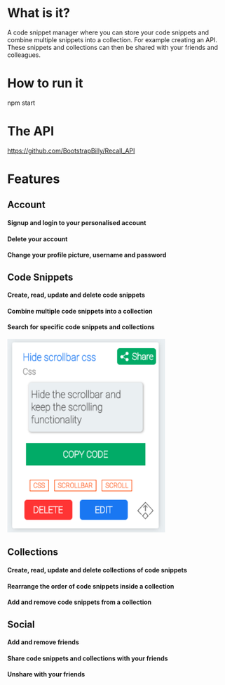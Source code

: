 # What is it?
A code snippet manager where you can store your code snippets and combine multiple snippets into a collection. For example creating an API.
These snippets and collections can then be shared with your friends and colleagues.

# How to run it 
npm start

# The API
https://github.com/BootstrapBilly/Recall_API

# Features
## Account
#### Signup and login to your personalised account
#### Delete your account
#### Change your profile picture, username and password

## Code Snippets
#### Create, read, update and delete code snippets
#### Combine multiple code snippets into a collection
#### Search for specific code snippets and collections

<img src="./ReadMePhotos/note.png" height="440" width="360">

## Collections
#### Create, read, update and delete collections of code snippets
#### Rearrange the order of code snippets inside a collection
#### Add and remove code snippets from a collection

## Social
#### Add and remove friends
#### Share code snippets and collections with your friends
#### Unshare with your friends


